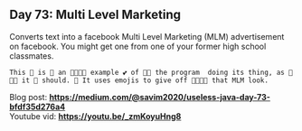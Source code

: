 ## Day 73: Multi Level Marketing
Converts text into a facebook Multi Level Marketing (MLM) advertisement on facebook. 
You might get one from one of your former high school classmates.
```text
This 🙋 is 🤑 an 🥰💕😍🤑 example 💕 of 🤩🙋 the program  doing its thing, as 🙋🙋👋 it 💝 should. 👋 It uses emojis to give off 💝👋🥰😗 that MLM look.
```
Blog post: **<https://medium.com/@savim2020/useless-java-day-73-bfdf35d276a4>**  
Youtube vid: **<https://youtu.be/_zmKoyuHng8>**

